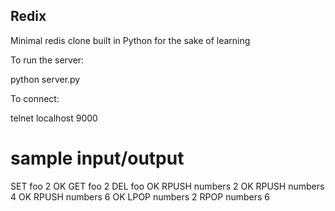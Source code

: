 ## Redix

Minimal redis clone built in Python for the sake of learning

To run the server:

  python server.py
  
To connect:

  telnet localhost 9000
  
  # sample input/output
  SET foo 2
  OK
  GET foo
  2
  DEL foo
  OK
  RPUSH numbers 2
  OK
  RPUSH numbers 4
  OK
  RPUSH numbers 6
  OK
  LPOP numbers
  2
  RPOP numbers
  6
  
  
